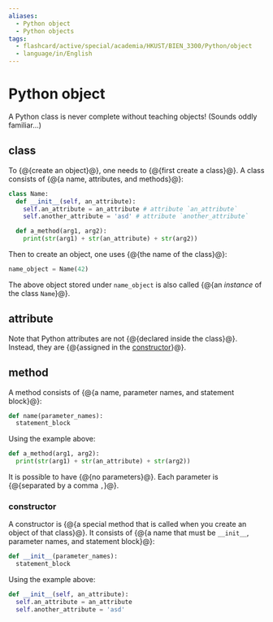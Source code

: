 ```yaml
---
aliases:
  - Python object
  - Python objects
tags:
  - flashcard/active/special/academia/HKUST/BIEN_3300/Python/object
  - language/in/English
---
```


# Python object

A Python class is never complete without teaching objects! \(Sounds oddly familiar...\)

## class

To {@{create an object}@}, one needs to {@{first create a class}@}. A class consists of {@{a name, attributes, and methods}@}: <!--SR:!2025-12-21,58,310!2025-10-27,17,300!2025-10-27,17,300-->

```Python
class Name:
  def __init__(self, an_attribute):
    self.an_attribute = an_attribute # attribute `an_attribute`
    self.another_attribute = 'asd' # attribute `another_attribute`

  def a_method(arg1, arg2):
    print(str(arg1) + str(an_attribute) + str(arg2))
```

Then to create an object, one uses {@{the name of the class}@}: <!--SR:!2025-12-26,61,310-->

```Python
name_object = Name(42)
```

The above object stored under `name_object` is also called {@{an _instance_ of the class `Name`}@}. <!--SR:!2025-12-24,60,310-->

## attribute

Note that Python attributes are not {@{declared inside the class}@}. Instead, they are {@{assigned in the [constructor](#constructor)}@}. <!--SR:!2025-11-27,38,290!2025-10-27,17,300-->

## method

A method consists of {@{a name, parameter names, and statement block}@}: <!--SR:!2025-12-27,62,310-->

```Python
def name(parameter_names):
  statement_block
```

Using the example above:

```Python
def a_method(arg1, arg2):
  print(str(arg1) + str(an_attribute) + str(arg2))
```

It is possible to have {@{no parameters}@}. Each parameter is {@{separated by a comma `,`}@}. <!--SR:!2025-12-31,66,310!2025-12-23,59,310-->

### constructor

A constructor is {@{a special method that is called when you create an object of that class}@}. It consists of {@{a name that must be `__init__`, parameter names, and statement block}@}: <!--SR:!2025-12-27,63,310!2025-12-19,56,310-->

```Python
def __init__(parameter_names):
  statement_block
```

Using the example above:

```Python
def __init__(self, an_attribute):
  self.an_attribute = an_attribute
  self.another_attribute = 'asd'
```
